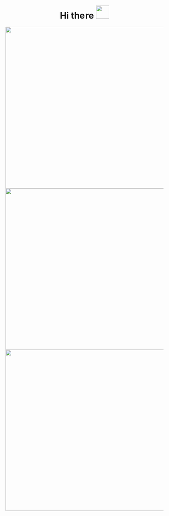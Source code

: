 <div align=center>
  
# Hi there <img width=42 src='https://gist.githubusercontent.com/vanlocvo/f1acb456481bbdaf891553a898f483e0/raw/celebrate-emoji.gif' />

<img width=512 src='https://github-readme-stats.vercel.app/api?username=vanlocvo&theme=dark&show_icons=true&hide_border=true&count_private=true' />
<img width=512 src='https://github-readme-streak-stats.herokuapp.com/?user=vanlocvo&theme=dark&hide_border=true' />
<img width=512 src='https://github-readme-stats.vercel.app/api/top-langs/?username=vanlocvo&theme=dark&show_icons=true&hide_border=true&layout=compact' />

</div>
